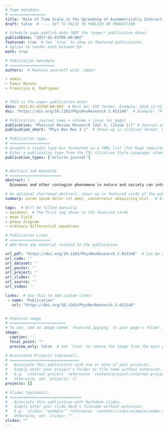 ```yaml
---
# Page metadata
# ================
title: "Role of Time Scale in the Spreading of Asymmetrically Interacting Diseases"  # Full title of the paper
draft: false  # ---- SET TO FALSE TO PUBLISH ON PRODUCTION

# Schedule page publish date (NOT the *paper* publication date).
publishDate: "2017-01-01T00:00:00Z"
featured: true  # Set `true` to show on featured publications
# Option to render math between $$.
math: true

# Publication metadata
# ====================
authors:  # Replace yourself with `admin`

- admin
- Yamir Moreno
- Francisco A. Rodrigues


# THIS is the paper publication date!
date: 2021-02-01T00:00:00Z  # Must be: ISO format. Example: 2019-12-31T00:00:00Z. Time can be midnight. If unavailable, the day can be the first of the month.
doi: "https://doi.org/10.1103/PhysRevResearch.3.013146"  # Example: "https://doi.org/10.1103/PhysRevE.100.032313"

# Publication: journal name + volume + issue (or page)
publication: "Physical Review Research [Vol 3, (Issue 1)]" # Journal and volume. Example: "_Template Journal Name_ [VolN], (IssueN)"   # Shows in the publication page
publication_short: "Phys Rev Res 3 1"  # Shows up in citation format. Will be filled manually later.

# Publication type.
# ==================
# Accepts a single type but formatted as a YAML list (for Hugo requirements).
# Enter a publication type from the CSL (Citation Style Language) standard: https://docs.citationstyles.org/en/stable/specification.html#appendix-iii-types
publication_types: ["article-journal"]


# Abstract and Keywords
# =======================
abstract: | 
  Diseases and other contagion phenomena in nature and society can interact asymmetrically, such that one can benefit from the other, which in turn impairs the first, in analogy with predator-prey systems. Here, we consider two models for interacting diseaselike dynamics with asymmetric interactions and different associated time scales. Using rate equations for homogeneously mixed populations, we show that the stationary prevalences and phase diagrams of each model behave differently with respect to variations of the relative time scales. We also characterize in detail the regime where transient oscillations are observed, a pattern that is inherent to asymmetrical interactions but often ignored in the literature. Our results contribute to a better understanding of disease dynamics in particular, and interacting processes in general, and could provide interesting insights for real-world applications.

# An optional shortened abstract, shows up in featured cards of the publication.
summary: Lorem ipsum dolor sit amet, consectetur adipiscing elit.  # Will be filled manually.

tags:  # Will be filled manually
- epidemic  # The first tag shows in the featured cards
- mean field
- phase diagram
- ordinary differential equations

# Publication Links
# ==================
# Add here any material related to the publication.

url_pdf: "https://doi.org/10.1103/PhysRevResearch.3.013146"  # Can be manually replaced by an open-access preprint
url_code: ''
url_dataset: ''
url_poster: ''
url_project: ''
url_slides: ''
url_source: ''
url_video: ''

links:  # Use this to add custom links!
 - name: "Publication"
   url: "https://doi.org/10.1103/PhysRevResearch.3.013146"


# Featured image
# =========================
# To use, add an image named `featured.jpg/png` to your page's folder. 
image:
  caption: ''
  focal_point: ""
  preview_only: false  # Set `true` to remove the image from the main publication page.

# Associated Projects (optional).
# ===============================
#   Associate this publication with one or more of your projects.
#   Simply enter your project's folder or file name without extension.
#   E.g. `internal-project` references `content/project/internal-project/index.md`.
#   Otherwise, set `projects: []`.
projects: []

# Slides (optional).
# ================================
#   Associate this publication with Markdown slides.
#   Simply enter your slide deck's filename without extension.
#   E.g. `slides: "example"` references `content/slides/example/index.md`.
#   Otherwise, set `slides: ""`.
slides: ""
---
```


<!--- Supplementary notes can be added here, including [code and math](https://sourcethemes.com/academic/docs/writing-markdown-latex/). -->